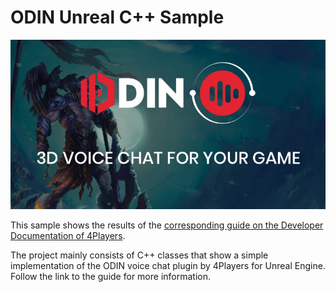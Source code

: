 # ODIN Unreal C++ Sample

![Odin Header](/Documentation/odin_header.jpg)

This sample shows the results of the [corresponding guide on the Developer Documentation of 4Players](https://docs.4players.io/voice/unreal/guides/unreal-cpp-guide/).

The project mainly consists of C++ classes that show a simple implementation of the ODIN voice chat plugin by 4Players for Unreal Engine. Follow the link to the guide for more information.

